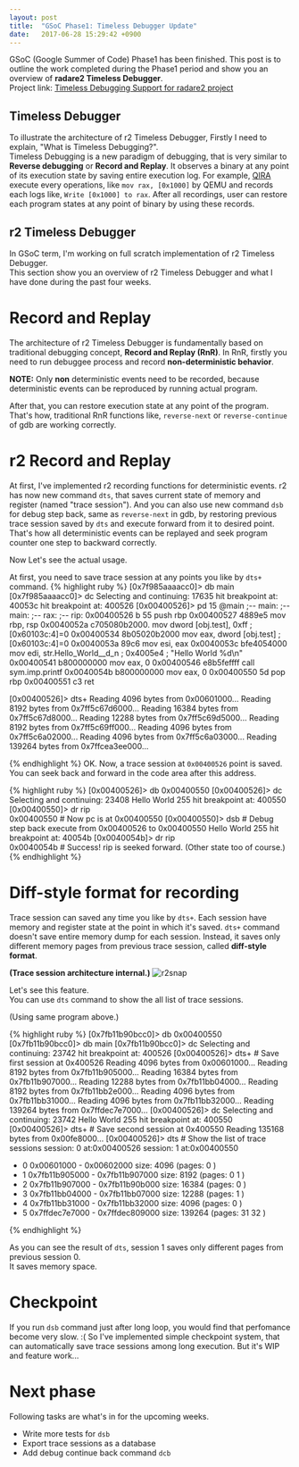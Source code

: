 ```yaml
---
layout: post
title:  "GSoC Phase1: Timeless Debugger Update"
date:   2017-06-28 15:29:42 +0900
---
```

GSoC (Google Summer of Code) Phase1 has been finished. This post is to outline the work completed during
the Phase1 period and show you an overview of **radare2 Timeless Debugger**.  
Project link: [Timeless Debugging Support for radare2 project](https://summerofcode.withgoogle.com/projects/#6182866204491776)

## Timeless Debugger
To illustrate the architecture of r2 Timeless Debugger, Firstly I need to explain, "What is Timeless Debugging?".  
Timeless Debugging is a new paradigm of debugging, that is very similar to **Reverse debugging** or **Record and Replay**. It observes a binary at any point of its execution state by saving entire execution log. For example, [QIRA](http://qira.me) execute every operations, like `mov rax, [0x1000]` by QEMU and records each logs like, `Write [0x1000] to rax`. After all recordings, user can restore each program states at any point of binary by using these records.  

## r2 Timeless Debugger
In GSoC term, I'm working on full scratch implementation of r2 Timeless Debugger.  
This section show you an overview of r2 Timeless Debugger and what I have done during the past four weeks.  

# Record and Replay
The architecture of r2 Timeless Debugger is fundamentally based on traditional debugging concept, **Record and Replay (RnR)**. In RnR, firstly you need to run debuggee process and record **non-deterministic behavior**.  

**NOTE:** Only **non** deterministic events need to be recorded, because deterministic events can be reproduced by running actual program.  

After that, you can restore execution state at any point of the program. That's how, traditional RnR functions like, `reverse-next` or `reverse-continue` of gdb are working correctly.  

# r2 Record and Replay
At first, I've implemented r2 recording functions for deterministic events. r2 has now new command `dts`, that saves current state of memory and register (named "trace session"). And you can also use new command `dsb` for debug step back, same as `reverse-next` in gdb, by restoring previous trace session saved by `dts` and execute forward from it to desired point. That's how all deterministic events can be replayed and seek program counter one step to backward correctly.  

Now Let's see the actual usage.  

At first, you need to save trace session at any points you like by `dts+` command.
{% highlight ruby %}
[0x7f985aaaacc0]> db main
[0x7f985aaaacc0]> dc
Selecting and continuing: 17635
hit breakpoint at: 40053c
hit breakpoint at: 400526
[0x00400526]> pd 15 @main
            ;-- main:
            ;-- main:
            ;-- rax:
            ;-- rip:
            0x00400526 b    55             push rbp
            0x00400527      4889e5         mov rbp, rsp
            0x0040052a      c705080b2000.  mov dword [obj.test], 0xff  ; [0x60103c:4]=0
            0x00400534      8b05020b2000   mov eax, dword [obj.test]   ; [0x60103c:4]=0
            0x0040053a      89c6           mov esi, eax
            0x0040053c      bfe4054000     mov edi, str.Hello_World__d_n ; 0x4005e4 ; "Hello World %d\n"
            0x00400541      b800000000     mov eax, 0
            0x00400546      e8b5feffff     call sym.imp.printf
            0x0040054b      b800000000     mov eax, 0
            0x00400550      5d             pop rbp
            0x00400551      c3             ret

[0x00400526]> dts+
Reading 4096 bytes from 0x00601000...
Reading 8192 bytes from 0x7ff5c67d6000...
Reading 16384 bytes from 0x7ff5c67d8000...
Reading 12288 bytes from 0x7ff5c69d5000...
Reading 8192 bytes from 0x7ff5c69ff000...
Reading 4096 bytes from 0x7ff5c6a02000...
Reading 4096 bytes from 0x7ff5c6a03000...
Reading 139264 bytes from 0x7ffcea3ee000...

{% endhighlight %}
OK. Now, a trace session at `0x00400526` point is saved. You can seek back and forward in the code area after this address.  

{% highlight ruby %}
[0x00400526]> db 0x00400550
[0x00400526]> dc
Selecting and continuing: 23408
Hello World 255
hit breakpoint at: 400550
[0x00400550]> dr rip    
0x00400550              # Now pc is at 0x00400550
[0x00400550]> dsb       # Debug step back
execute from 0x00400526 to 0x00400550
Hello World 255
hit breakpoint at: 40054b
[0x0040054b]> dr rip    
0x0040054b              # Success! rip is seeked forward. (Other state too of course.)
{% endhighlight %}

# Diff-style format for recording
Trace session can saved any time you like by `dts+`. Each session have memory and register state at the point in which it's saved. `dts+` command doesn't save entire memory dump for each session. Instead, it saves only different memory pages from previous trace session, called **diff-style format**.  


**(Trace session architecture internal.)**
![r2snap]({{site.baseurl}}/images/r2snap.jpg)

Let's see this feature.   
You can use `dts` command to show the all list of trace sessions.

(Using same program above.)

{% highlight ruby %}
[0x7fb11b90bcc0]> db 0x00400550
[0x7fb11b90bcc0]> db main
[0x7fb11b90bcc0]> dc
Selecting and continuing: 23742
hit breakpoint at: 400526
[0x00400526]> dts+                        # Save first session at 0x400526
Reading 4096 bytes from 0x00601000...
Reading 8192 bytes from 0x7fb11b905000...
Reading 16384 bytes from 0x7fb11b907000...
Reading 12288 bytes from 0x7fb11bb04000...
Reading 8192 bytes from 0x7fb11bb2e000...
Reading 4096 bytes from 0x7fb11bb31000...
Reading 4096 bytes from 0x7fb11bb32000...
Reading 139264 bytes from 0x7ffdec7e7000...
[0x00400526]> dc
Selecting and continuing: 23742
Hello World 255
hit breakpoint at: 400550
[0x00400526]> dts+                        # Save second session at 0x400550
Reading 135168 bytes from 0x00fe8000...
[0x00400526]> dts                         # Show the list of trace sessions
session: 0   at:0x00400526
session: 1   at:0x00400550
  - 0 0x00601000 - 0x00602000 size: 4096 (pages: 0 )
  - 1 0x7fb11b905000 - 0x7fb11b907000 size: 8192 (pages: 0 1 )
  - 2 0x7fb11b907000 - 0x7fb11b90b000 size: 16384 (pages: 0 )
  - 3 0x7fb11bb04000 - 0x7fb11bb07000 size: 12288 (pages: 1 )
  - 4 0x7fb11bb31000 - 0x7fb11bb32000 size: 4096 (pages: 0 )
  - 5 0x7ffdec7e7000 - 0x7ffdec809000 size: 139264 (pages: 31 32 )

{% endhighlight %}

As you can see the result of `dts`, session 1 saves only different pages from previous session 0.  
It saves memory space.  

# Checkpoint
If you run `dsb` command just after long loop, you would find that perfomance become very slow. :(
So I've implemented simple checkpoint system, that can automatically save trace sessions among long execution.
But it's WIP and feature work...

# Next phase
Following tasks are what's in for the upcoming weeks.
- Write more tests for `dsb`
- Export trace sessions as a database
- Add debug continue back command `dcb`
